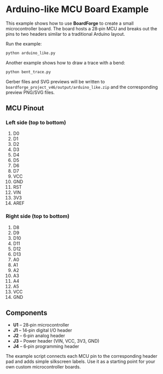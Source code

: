 # Arduino-like MCU Board Example

This example shows how to use **BoardForge** to create a small microcontroller board.  The board hosts a 28‑pin MCU and breaks out the pins to two headers similar to a traditional Arduino layout.

Run the example:

```bash
python arduino_like.py
```

Another example shows how to draw a trace with a bend:

```bash
python bent_trace.py
```

Gerber files and SVG previews will be written to `boardforge_project_v46/output/arduino_like.zip` and the corresponding preview PNG/SVG files.

## MCU Pinout

### Left side (top to bottom)
1. D0
2. D1
3. D2
4. D3
5. D4
6. D5
7. D6
8. D7
9. VCC
10. GND
11. RST
12. VIN
13. 3V3
14. AREF

### Right side (top to bottom)
1. D8
2. D9
3. D10
4. D11
5. D12
6. D13
7. A0
8. A1
9. A2
10. A3
11. A4
12. A5
13. VCC
14. GND

## Components
- **U1** – 28‑pin microcontroller
- **J1** – 14‑pin digital I/O header
- **J2** – 6‑pin analog header
- **J3** – Power header (VIN, VCC, 3V3, GND)
- **J4** – 6‑pin programming header

The example script connects each MCU pin to the corresponding header pad and adds simple silkscreen labels.  Use it as a starting point for your own custom microcontroller boards.
